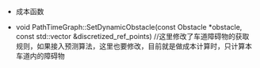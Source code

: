 <!--
 * @Copyright: jinxiaoxin@whut.edu.cn
 * @Author: jinxiaoxin235
 * @Date: 2024-01-13 21:20:23
 * @LastEditors: xining095
 * @FilePath: /miniEV/src/planning/README.md
-->
- 成本函数

- void PathTimeGraph::SetDynamicObstacle(const Obstacle *obstacle,
                                       const std::vector<ReferencePoint> &discretized_ref_points) //这里修改了车道障碍物的获取规则，如果接入预测算法，这里也要修改，目前就是做成本计算时，只计算本车道内的障碍物